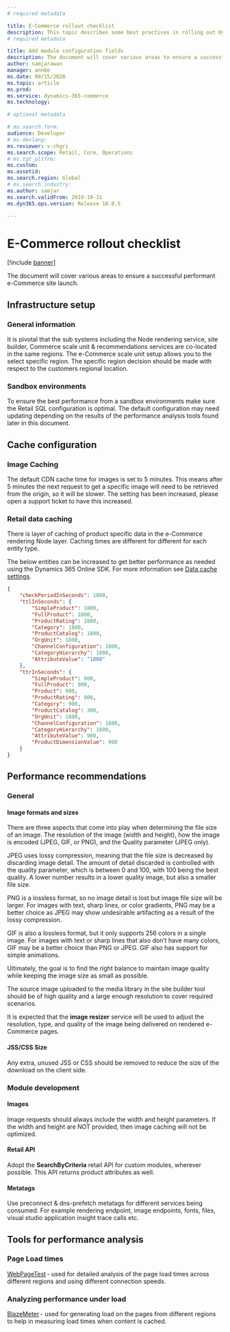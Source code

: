 ```yaml
---
# required metadata

title: E-Commerce rollout checklist
description: This topic describes some best practices in rolling out Dynamics 365 Commerce E-Commerce system.---
# required metadata

title: Add module configuration fields
description: The document will cover various areas to ensure a successful performant e-Commerce site launch.
author: samjarawan
manager: annbe
ms.date: 09/15/2020
ms.topic: article
ms.prod: 
ms.service: dynamics-365-commerce
ms.technology: 

# optional metadata

# ms.search.form: 
audience: Developer
# ms.devlang: 
ms.reviewer: v-chgri
ms.search.scope: Retail, Core, Operations
# ms.tgt_pltfrm: 
ms.custom: 
ms.assetid: 
ms.search.region: Global
# ms.search.industry: 
ms.author: samjar
ms.search.validFrom: 2019-10-31
ms.dyn365.ops.version: Release 10.0.5

---
```

# E-Commerce rollout checklist

[!include [banner](../includes/banner.md)]

The document will cover various areas to ensure a successful performant e-Commerce site launch.

## Infrastructure setup
### General information
It is pivotal that the sub systems including the Node rendering service, site builder, Commerce scale unit & recommendations services are co-located in the same regions. The e-Commerce scale unit setup allows you to the select specific region. The specific region decision should be made with respect to the customers regional location.

### Sandbox environments 
To ensure the best performance from a sandbox environments make sure the Retail SQL configuration is optimal. The default configuration may need updating depending on the results of the performance analysis tools found later in this document.

## Cache configuration
### Image Caching 
The default CDN cache time for images is set to 5 minutes. This means after 5 minutes the next request to get a specific image will need to be retrieved from the origin, so it will be slower. The setting has been increased, please open a support ticket to have this increased.

### Retail data caching
There is layer of caching of product specific data in the e-Commerce rendering Node layer. Caching times are different for different for each entity type.

The below entities can be increased to get better performance as needed using the Dynamics 365 Online SDK.  For more information see [Data cache settings](e-commerce-extensibility/data-action-cache-settings.md).

```json
{
    "checkPeriodInSeconds": 1800,
    "ttlInSeconds": {   
        "SimpleProduct": 1800,
        "FullProduct": 1800,
        "ProductRating": 1800,
        "Category": 1800,
        "ProductCatalog": 1800,
        "OrgUnit": 1800,
        "ChannelConfiguration": 1800,
        "CategoryHierarchy": 1800,
        "AttributeValue": "1800"
    },      
    "ttrInSeconds": {
        "SimpleProduct": 900,
        "FullProduct": 900,
        "Product": 900,
        "ProductRating": 900,
        "Category": 900,
        "ProductCatalog": 300,
        "OrgUnit": 1800,
        "ChannelConfiguration": 1800,
        "CategoryHierarchy": 1800,
        "AttributeValue": 900,
        "ProductDimensionValue": 900
    }
}
```

## Performance recommendations 
### General
#### Image formats and sizes
There are three aspects that come into play when determining the file size of an image. The resolution of the image (width and height), how the image is encoded (JPEG, GIF, or PNG), and the Quality parameter (JPEG only). 

JPEG uses lossy compression, meaning that the file size is decreased by discarding image detail. The amount of detail discarded is controlled with the quality parameter, which is between 0 and 100, with 100 being the best quality. A lower number results in a lower quality image, but also a smaller file size. 

PNG is a lossless format, so no image detail is lost but image file size will be larger. For images with text, sharp lines, or color gradients, PNG may be a better choice as JPEG may show undesirable artifacting as a result of the lossy compression. 

GIF is also a lossless format, but it only supports 256 colors in a single image. For images with text or sharp lines that also don’t have many colors, GIF may be a better choice than PNG or JPEG. GIF also has support for simple animations.

Ultimately, the goal is to find the right balance to maintain image quality while keeping the image size as small as possible.

The source image uploaded to the media library in the site builder tool should be of high quality and a large enough resolution to cover required scenarios.

It is expected that the **image resizer** service will be used to adjust the resolution, type, and quality of the image being delivered on rendered e-Commerce pages.

#### JSS/CSS Size 
Any extra, unused JSS or CSS should be removed to reduce the size of the download on the client side.

### Module development
#### Images
Image requests should always include the width and height parameters. If the width and height are NOT provided, then image caching will not be optimized.

#### Retail API
Adopt the **SearchByCriteria** retail API for custom modules, wherever possible. This API returns product attributes as well.

#### Metatags
Use preconnect & dns-prefetch metatags for different services being consumed. For example rendering endpoint, image endpoints, fonts, files, visual studio application insight trace calls etc. 

## Tools for performance analysis
### Page Load times 
[WebPageTest](https://webpagetest.org) - used for detailed analysis of the page load times across different regions and using different connection speeds.  

### Analyzing performance under load 
[BlazeMeter](https://blazemeter.com) - used for generating load on the pages from different regions to help in measuring load times when content is cached. 
